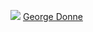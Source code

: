 
<p><img src="https://avatars.githubusercontent.com/u/164482504?s=400&u=65c4ed57bda217eb4b0322e5fa7224485a733e51&v=4" class="gsc-avatar">  <a href="https://github.com/georgedonnev2/" target="_blank">George Donne</a></p>
